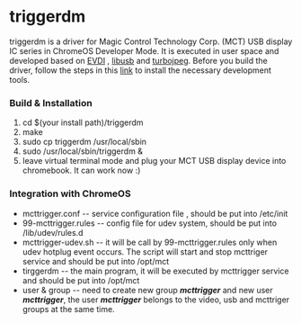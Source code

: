 # triggerdm
triggerdm is a driver for Magic Control Technology Corp. (MCT) USB display IC series in ChromeOS Developer Mode. It is executed in user space and developed based on [EVDI](https://github.com/DisplayLink/evdi) , [libusb](https://libusb.info/) and [turbojpeg](https://github.com/libjpeg-turbo/libjpeg-turbo). Before you build the driver, follow the steps in this [link](https://solarianprogrammer.com/2017/09/13/chrome-os-native-development/) to install the necessary development tools. 

### Build & Installation
1. cd $(your install path)/triggerdm
2. make
3. sudo cp triggerdm /usr/local/sbin
4. sudo /usr/local/sbin/triggerdm &
5. leave virtual terminal mode and plug your MCT USB display device into chromebook. It can work now :)

### Integration with ChromeOS
- mcttrigger.conf     -- service configuration file , should be put into /etc/init
- 99-mcttrigger.rules -- config file for udev system, should be put into /lib/udev/rules.d
- mcttrigger-udev.sh -- it will be call by 99-mcttrigger.rules only when udev hotplug event occurs. The script will start and stop mcttriger service and should be put into /opt/mct
- tirggerdm -- the main program, it will be executed by mcttrigger service and  should be put into /opt/mct
- user & group -- need to create new group ***mcttrigger*** and new user ***mcttrigger***, the user ***mcttrigger*** belongs to the video, usb and mcttriger groups at the same time.
